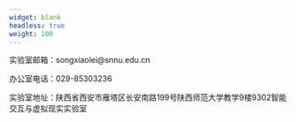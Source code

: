 ```yaml
---
widget: blank
headless: true
weight: 100
---
```

<p align="left">实验室邮箱：songxiaolei@snnu.edu.cn</p>
<p align="left">办公室电话：029-85303236</p>
<p align="left">实验室地址：陕西省西安市雁塔区长安南路199号陕西师范大学教学9楼9302智能交互与虚拟现实实验室</p>